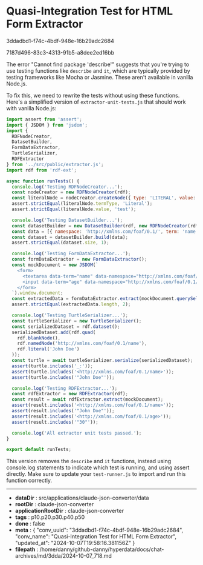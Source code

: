 # Quasi-Integration Test for HTML Form Extractor

3ddadbd1-f74c-4bdf-948e-16b29adc2684

7187d496-83c3-4313-91b5-a8dee2ed16bb

 The error "Cannot find package 'describe'" suggests that you're trying to use testing functions like `describe` and `it`, which are typically provided by testing frameworks like Mocha or Jasmine. These aren't available in vanilla Node.js.

To fix this, we need to rewrite the tests without using these functions. Here's a simplified version of `extractor-unit-tests.js` that should work with vanilla Node.js:

```javascript
import assert from 'assert';
import { JSDOM } from 'jsdom';
import {
  RDFNodeCreator,
  DatasetBuilder,
  FormDataExtractor,
  TurtleSerializer,
  RDFExtractor
} from '../src/public/extractor.js';
import rdf from 'rdf-ext';

async function runTests() {
  console.log('Testing RDFNodeCreator...');
  const nodeCreator = new RDFNodeCreator(rdf);
  const literalNode = nodeCreator.createNode({ type: 'LITERAL', value: 'test' });
  assert.strictEqual(literalNode.termType, 'Literal');
  assert.strictEqual(literalNode.value, 'test');

  console.log('Testing DatasetBuilder...');
  const datasetBuilder = new DatasetBuilder(rdf, new RDFNodeCreator(rdf));
  const data = [{ namespace: 'http://xmlns.com/foaf/0.1/', term: 'name', type: 'LITERAL', value: 'John Doe' }];
  const dataset = datasetBuilder.build(data);
  assert.strictEqual(dataset.size, 1);

  console.log('Testing FormDataExtractor...');
  const formDataExtractor = new FormDataExtractor();
  const mockDocument = new JSDOM(`
    <form>
      <textarea data-term="name" data-namespace="http://xmlns.com/foaf/0.1/">John Doe</textarea>
      <input data-term="age" data-namespace="http://xmlns.com/foaf/0.1/" type="number" value="30">
    </form>
  `).window.document;
  const extractedData = formDataExtractor.extract(mockDocument.querySelector('form'));
  assert.strictEqual(extractedData.length, 2);

  console.log('Testing TurtleSerializer...');
  const turtleSerializer = new TurtleSerializer();
  const serializedDataset = rdf.dataset();
  serializedDataset.add(rdf.quad(
    rdf.blankNode(),
    rdf.namedNode('http://xmlns.com/foaf/0.1/name'),
    rdf.literal('John Doe')
  ));
  const turtle = await turtleSerializer.serialize(serializedDataset);
  assert(turtle.includes('_:'));
  assert(turtle.includes('<http://xmlns.com/foaf/0.1/name>'));
  assert(turtle.includes('"John Doe"'));

  console.log('Testing RDFExtractor...');
  const rdfExtractor = new RDFExtractor(rdf);
  const result = await rdfExtractor.extract(mockDocument);
  assert(result.includes('<http://xmlns.com/foaf/0.1/name>'));
  assert(result.includes('"John Doe"'));
  assert(result.includes('<http://xmlns.com/foaf/0.1/age>'));
  assert(result.includes('"30"'));

  console.log('All extractor unit tests passed.');
}

export default runTests;
```

This version removes the `describe` and `it` functions, instead using console.log statements to indicate which test is running, and using assert directly. Make sure to update your `test-runner.js` to import and run this function correctly.

---

* **dataDir** : src/applications/claude-json-converter/data
* **rootDir** : claude-json-converter
* **applicationRootDir** : claude-json-converter
* **tags** : p10.p20.p30.p40.p50
* **done** : false
* **meta** : {
  "conv_uuid": "3ddadbd1-f74c-4bdf-948e-16b29adc2684",
  "conv_name": "Quasi-Integration Test for HTML Form Extractor",
  "updated_at": "2024-10-07T19:58:16.381156Z"
}
* **filepath** : /home/danny/github-danny/hyperdata/docs/chat-archives/md/3dda/2024-10-07_718.md